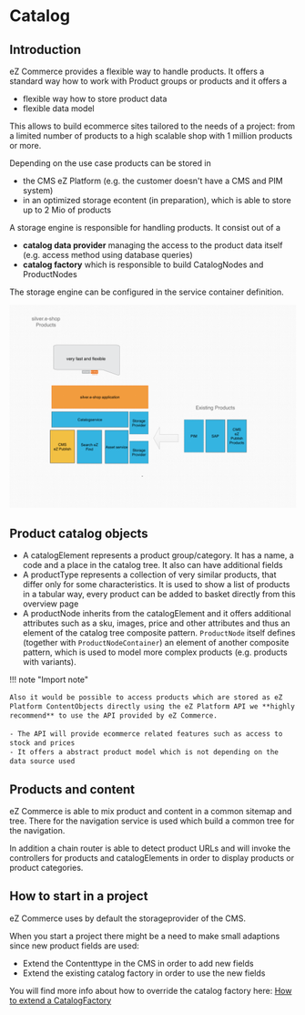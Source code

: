 # Catalog

## Introduction

eZ Commerce provides a flexible way to handle products. It offers a standard way how to work with Product groups or products and it offers a

- flexible way how to store product data
- flexible data model

This allows to build ecommerce sites tailored to the needs of a project: from a limited number of products to a high scalable shop with 1 million products or more. 

Depending on the use case products can be stored in 

- the CMS eZ Platform (e.g. the customer doesn't have a CMS and PIM system)
- in an optimized storage econtent (in preparation), which is able to store up to 2 Mio of products  

A storage engine is responsible for handling products. It consist out of a 

- **catalog data provider** managing the access to the product data itself (e.g. access method using database queries)
- **catalog factory** which is responsible to build CatalogNodes and ProductNodes

The storage engine can be configured in the service container definition. 

![](../img/catalog_1.png)

## Product catalog objects

- A catalogElement represents a product group/category. It has a name, a code and a place in the catalog tree. It also can have additional fields 
- A productType represents a collection of very similar products, that differ only for some characteristics. It is used to show a list of products in a tabular way, every product can be added to basket directly from this overview page
- A productNode inherits from the catalogElement and it offers additional attributes such as a sku, images, price and other attributes  and thus an element of the catalog tree composite pattern. `ProductNode` itself defines (together with `ProductNodeContainer`) an element of another composite pattern, which is used to model more complex products (e.g. products with variants).

!!! note "Import note"

    Also it would be possible to access products which are stored as eZ Platform ContentObjects directly using the eZ Platform API we **highly recommend** to use the API provided by eZ Commerce.

    - The API will provide ecommerce related features such as access to stock and prices
    - It offers a abstract product model which is not depending on the data source used

## Products and content

eZ Commerce is able to mix product and content in a common sitemap and tree. There for the navigation service is used which build a common tree for the navigation. 

In addition a chain router is able to detect product URLs and will invoke the controllers for products and catalogElements in order to display products or product categories. 

## How to start in a project

eZ Commerce uses by default the storageprovider of the CMS. 

When you start a project there might be a need to make small adaptions since new product fields are used:

- Extend the Contenttype in the CMS in order to add new fields
- Extend the existing catalog factory in order to use the new fields 

You will find more info about how to override the catalog factory here: [How to extend a CatalogFactory](How-to-extend-a-CatalogFactory_23561020.html)
